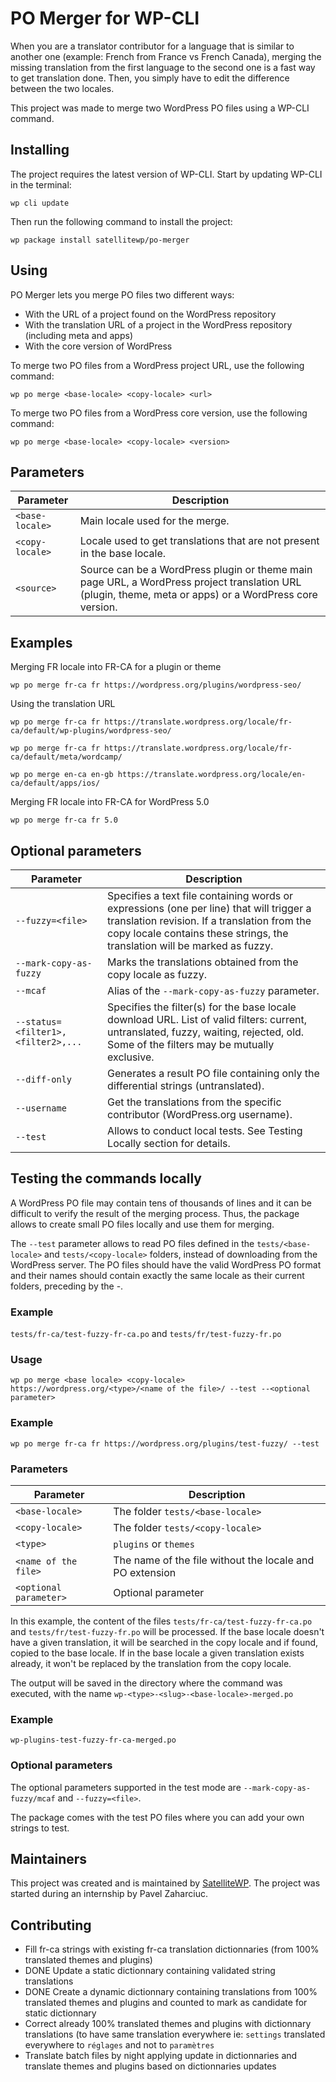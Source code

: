 # PO Merger for WP-CLI
When you are a translator contributor for a language that is similar to another one (example: French from France vs French Canada), merging the missing translation from the first language to the second one is a fast way to get translation done. Then, you simply have to edit the difference between the two locales.

This project was made to merge two WordPress PO files using a WP-CLI command.


## Installing
The project requires the latest version of WP-CLI. Start by updating WP-CLI in the terminal:

    wp cli update

Then run the following command to install the project:

    wp package install satellitewp/po-merger


## Using

PO Merger lets you merge PO files two different ways:

- With the URL of a project found on the WordPress repository
- With the translation URL of a project in the WordPress repository (including meta and apps)
- With the core version of WordPress

To merge two PO files from a WordPress project URL, use the following command:

    wp po merge <base-locale> <copy-locale> <url>

To merge two PO files from a WordPress core version, use the following command:

    wp po merge <base-locale> <copy-locale> <version>

## Parameters
| Parameter | Description |
| ------ | ------ |
| `<base-locale>` | Main locale used for the merge. |
| `<copy-locale>` | Locale used to get translations that are not present in the base locale. |
| `<source>` | Source can be a WordPress plugin or theme main page URL, a WordPress project translation URL (plugin, theme, meta or apps) or a WordPress core version. |


## Examples

Merging FR locale into FR-CA for a plugin or theme

    wp po merge fr-ca fr https://wordpress.org/plugins/wordpress-seo/

Using the translation URL

    wp po merge fr-ca fr https://translate.wordpress.org/locale/fr-ca/default/wp-plugins/wordpress-seo/
    
    wp po merge fr-ca fr https://translate.wordpress.org/locale/fr-ca/default/meta/wordcamp/
    
    wp po merge en-ca en-gb https://translate.wordpress.org/locale/en-ca/default/apps/ios/
    
Merging FR locale into FR-CA for WordPress 5.0

    wp po merge fr-ca fr 5.0

## Optional parameters
| Parameter | Description |
| ------ | ------ |
| `--fuzzy=<file>` | Specifies a text file containing words or expressions (one per line) that will trigger a translation revision. If a translation from the copy locale contains these strings, the translation will be marked as fuzzy.|
| `--mark-copy-as-fuzzy` | Marks the translations obtained from the copy locale as fuzzy.|
| `--mcaf` | Alias of the `--mark-copy-as-fuzzy` parameter. |
| `--status=<filter1>,<filter2>,...` |	Specifies the filter(s) for the base locale download URL. List of valid filters: current, untranslated, fuzzy, waiting, rejected, old. Some of the filters may be mutually exclusive.|
| `--diff-only` |	Generates a result PO file containing only the differential strings (untranslated).|
| `--username` | Get the translations from the specific contributor (WordPress.org username).|
| `--test` | Allows to conduct local tests. See Testing Locally section for details.|



## Testing the commands locally

A WordPress PO file may contain tens of thousands of lines and it can be difficult to verify the result of the merging process. Thus, the package allows to create small PO files locally and use them for merging.

The `--test` parameter allows to read PO files defined in the `tests/<base-locale>` and `tests/<copy-locale>` folders, instead of downloading from the WordPress server. The PO files should have the valid WordPress PO format and their names should contain exactly the same locale as their current folders, preceding by the -.

### Example
`tests/fr-ca/test-fuzzy-fr-ca.po` and `tests/fr/test-fuzzy-fr.po`

### Usage
`wp po merge <base locale> <copy-locale> https://wordpress.org/<type>/<name of the file>/ --test --<optional parameter>`

### Example
`wp po merge fr-ca fr https://wordpress.org/plugins/test-fuzzy/ --test`

### Parameters
| Parameter | Description |
| ------ | ------ |
|`<base-locale>` | The folder `tests/<base-locale>` |
|`<copy-locale>`	| The folder `tests/<copy-locale>` |
|`<type>` |	`plugins` or `themes` |
|`<name of the file>` |  The name of the file without the locale and PO extension |
|`<optional parameter>`	| Optional parameter |

In this example, the content of the files `tests/fr-ca/test-fuzzy-fr-ca.po` and `tests/fr/test-fuzzy-fr.po` will be processed. If the base locale doesn't have a given translation, it will be searched in the copy locale and if found, copied to the base locale. If in the base locale a given translation exists already, it won't be replaced by the translation from the copy locale.

The output will be saved in the directory where the command was executed, with the name `wp-<type>-<slug>-<base-locale>-merged.po`

### Example

    wp-plugins-test-fuzzy-fr-ca-merged.po

### Optional parameters
The optional parameters supported in the test mode are `--mark-copy-as-fuzzy/mcaf` and `--fuzzy=<file>`.

The package comes with the test PO files where you can add your own strings to test.

## Maintainers
This project was created and is maintained by [SatelliteWP](https://www.satellitewp.com/en?utm_source=po-merger). The project was started during an internship by Pavel Zaharciuc.

## Contributing
- Fill fr-ca strings with existing fr-ca translation dictionnaries (from 100% translated themes and plugins)
- DONE Update a static dictionnary containing validated string translations
- DONE Create a dynamic dictionnary containing translations from 100% translated themes and plugins and counted to mark as candidate for static dictionnary
- Correct already 100% translated themes and plugins with dictionnary translations (to have same translation everywhere ie: `settings` translated everywhere to `réglages` and not to `paramètres`
- Translate batch files by night applying update in dictionnaries and translate themes and plugins based on dictionnaries updates
